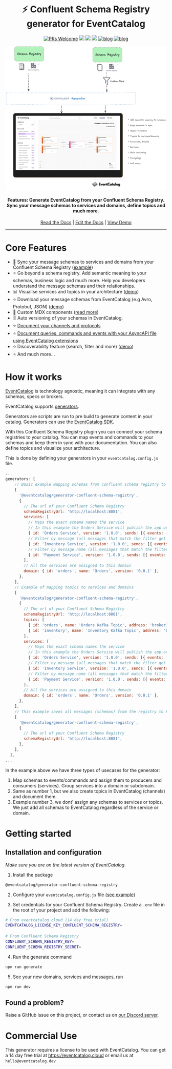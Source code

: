 <div align="center">

<h1>⚡️ Confluent Schema Registry generator for EventCatalog</h1>

[![PRs Welcome][prs-badge]][prs]
<img src="https://img.shields.io/github/actions/workflow/status/event-catalog/generator-asyncapi/verify-build.yml"/>
[![](https://dcbadge.limes.pink/api/server/https://discord.gg/3rjaZMmrAm?style=flat)](https://discord.gg/3rjaZMmrAm) [<img src="https://img.shields.io/badge/LinkedIn-0077B5?style=for-the-badge&logo=linkedin&logoColor=white" height="20px" />](https://www.linkedin.com/in/david-boyne/) [![blog](https://img.shields.io/badge/blog-EDA--Visuals-brightgreen)](https://eda-visuals.boyney.io/?utm_source=event-catalog-gihub) [![blog](https://img.shields.io/badge/license-Dual--License-brightgreen)](https://github.com/event-catalog/generator-asyncapi/blob/main/LICENSE.md)

<img alt="header" src="https://github.com/event-catalog/generators/blob/main/images/confluent.png?raw=true" />

<h4>Features: Generate EventCatalog from your Confluent Schema Registry. Sync your message schemas to services and domains, define topics and much more. </h4>

[Read the Docs](https://eventcatalog.dev/) | [Edit the Docs](https://github.com/event-catalog/docs) | [View Demo](https://demo.eventcatalog.dev/docs)

</div>

<hr/>

# Core Features

- 📃 Sync your message schemas to services and domains from your Confluent Schema Registry ([example](https://github.com/event-catalog/generators/tree/main/examples/generator-confluent-schema-registry))
- ⭐ Go beyond a schema registry. Add semantic meaning to your schemas, business logic and much more. Help you developers understand the message schemas and their relationships.
- 📊 Visualise services and topics in your architecture ([demo](https://demo.eventcatalog.dev/visualiser))
- ⭐ Download your message schemas from EventCatalog (e.g Avro, Protobuf, JSON) ([demo](https://demo.eventcatalog.dev/docs/events/InventoryAdjusted/0.0.4))
- 💅 Custom MDX components ([read more](https://eventcatalog.dev/docs/development/components/using-components))
- 🗄️ Auto versioning of your schemas in EventCatalog.
- ⭐ [Document your channels and protocols](https://www.eventcatalog.dev/docs/development/plugins/async-api/features#mapping-channels-into-eventcatalog)
- ⭐ [Document queries, commands and events with your AsyncAPI file using EventCatalog extensions](https://www.eventcatalog.dev/docs/development/plugins/async-api/features#mapping-messages-events-commands-or-queries)
- ⭐ Discoverability feature (search, filter and more) ([demo](https://demo.eventcatalog.dev/discover/events))
- ⭐ And much more...

# How it works

[EventCatalog](https://www.eventcatalog.dev/) is technology agnostic, meaning it can integrate with any schemas, specs or brokers.

EventCatalog supports [generators](https://www.eventcatalog.dev/docs/development/plugins/generators).

Generators are scripts are run to pre build to generate content in your catalog. Generators can use the [EventCatalog SDK](https://www.eventcatalog.dev/docs/sdk).

With this Confluent Schema Registry plugin you can connect your schema registries to your catalog. You can map events and commands to your schemas and keep them in sync with your documentation. You can also define topics and visualize your architecture.

This is done by defining your generators in your `eventcatalog.config.js` file.

```js
...
generators: [
    // Basic example mapping schemas from confluent schema registry to services without any topics
    [
      '@eventcatalog/generator-confluent-schema-registry',
      {
        // The url of your Confluent Schema Registry
        schemaRegistryUrl: 'http://localhost:8081',
        services: [
          // Maps the exact schema names the service
          // In this example the Orders Service will publish the app.orders.created event and receive the app.orders.updated and app.orders.create commands
          { id: 'Orders Service', version: '1.0.0', sends: [{ events: ["app.orders.created"]}], receives:[{ events: ["app.orders.updated"]}, { commands: ["app.orders.create"]}] },
          // Filter by message (all messages that match the filter get assigned to the service). This example shows any event matching the topic
          { id: 'Inventory Service', version: '1.0.0', sends: [{ events: [{ prefix: "app.orders-"}]}], receives:[{ events: [{ suffix: "app.inventory-"}] }] },
          // Filter by message name (all messages that match the filter get assigned to the service). This example shows any event matching the topic
          { id: 'Payment Service', version: '1.0.0', sends: [{ events: [{ prefix: "app.orders-"}]}], receives:[{ events: [{ suffix: "app.inventory-" }] }] }
        ],
        // All the services are assigned to this domain
        domain: { id: 'orders', name: 'Orders', version: '0.0.1' },
      },
    ],
    // Example of mapping topics to services and domains
    [
      '@eventcatalog/generator-confluent-schema-registry',
      {
        // The url of your Confluent Schema Registry
        schemaRegistryUrl: 'http://localhost:8081',
        topics: [
          { id: 'orders', name: 'Orders Kafka Topic', address: 'broker1.example.com:9092' },
          { id: 'inventory', name: 'Inventory Kafka Topic', address: 'broker2.example.com:9092' },
        ],
        services: [
          // Maps the exact schema names the service
          // In this example the Orders Service will publish the app.orders.created event and receive the app.orders.updated and app.orders.create commands
          { id: 'Orders Service', version: '1.0.0', sends: [{ events: ["app.orders.created"], topic: 'orders' }], receives:[{ events: ["app.orders.updated"], topic: 'orders' }, { commands: ["app.orders.create"], topic: 'orders' }] },
          // Filter by message (all messages that match the filter get assigned to the service). This example shows any event matching the topic
          { id: 'Inventory Service', version: '1.0.0', sends: [{ events: [{ prefix: "app.orders-"}, { topic: 'inventory' }] }], receives:[{ events: [{ suffix: "app.inventory-"}] }] },
          // Filter by message name (all messages that match the filter get assigned to the service). This example shows any event matching the topic
          { id: 'Payment Service', version: '1.0.0', sends: [{ events: [{ prefix: "app.orders-"}, { topic: 'inventory' }] }], receives:[{ events: [{ suffix: "app.inventory-" }] }] }
        ],
        // All the services are assigned to this domain
        domain: { id: 'orders', name: 'Orders', version: '0.0.1' },
      },
    ],
    // This example saves all messages (schemas) from the registry to EventCatalog without mapping to services or domains
    [
      '@eventcatalog/generator-confluent-schema-registry',
      {
        // The url of your Confluent Schema Registry
        schemaRegistryUrl: 'http://localhost:8081',
      },
    ],
  ],
...

```

In the example above we have three types of usecases for the generator:

1. Map schemas to events/commands and assign them to producers and consumers (services). Group services into a domain or subdomain.
1. Same as number 1, but we also create topics in EventCatalog (channels) and document them.
1. Example number 3, we dont' assign any schemas to services or topics. We just add all schemas to EventCatalog regardless of the service or domain.

# Getting started

## Installation and configuration

_Make sure you are on the latest version of EventCatalog_.

1. Install the package

```sh
@eventcatalog/generator-confluent-schema-registry
```

2. Configure your `eventcatalog.config.js` file [(see example)](https://github.com/event-catalog/generators/tree/main/examples/generator-confluent-schema-registry/blob/main/eventcatalog.config.js)

3. Set credentials for your Confluent Schema Registry. Create a `.env` file in the root of your project and add the following:

```sh
# From eventcatalog.cloud (14 day free trial)
EVENTCATALOG_LICENSE_KEY_CONFLUENT_SCHEMA_REGISTRY=

# From Confluent Schema Registry
CONFLUENT_SCHEMA_REGISTRY_KEY=
CONFLUENT_SCHEMA_REGISTRY_SECRET=
```

4. Run the generate command

```sh
npm run generate
```

5. See your new domains, services and messages, run

```sh
npm run dev
```

## Found a problem?

Raise a GitHub issue on this project, or contact us on [our Discord server](https://discord.gg/3rjaZMmrAm).

[license-badge]: https://img.shields.io/github/license/event-catalog/eventcatalog.svg?color=yellow
[license]: https://github.com/event-catalog/eventcatalog/blob/main/LICENSE
[prs-badge]: https://img.shields.io/badge/PRs-welcome-brightgreen.svg?style=flat-square
[prs]: http://makeapullrequest.com
[github-watch-badge]: https://img.shields.io/github/watchers/event-catalog/eventcatalog.svg?style=social
[github-watch]: https://github.com/event-catalog/eventcatalog/watchers
[github-star-badge]: https://img.shields.io/github/stars/event-catalog/eventcatalog.svg?style=social
[github-star]: https://github.com/event-catalog/eventcatalog/stargazers

# Commercial Use

This generator requires a license to be used with EventCatalog. You can get a 14 day free trial at https://eventcatalog.cloud or email us at `hello@eventcatalog.dev`
